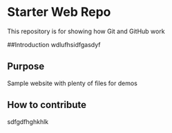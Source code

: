 # Starter Web Repo

This repository is for showing how Git and GitHub work


##Introduction
wdlufhsidfgasdyf

## Purpose

Sample website with plenty of files for demos


## How to contribute

sdfgdfhghkhlk
